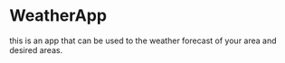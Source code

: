 # WeatherApp
this is an app that can be used to the weather forecast of your area and desired areas.
